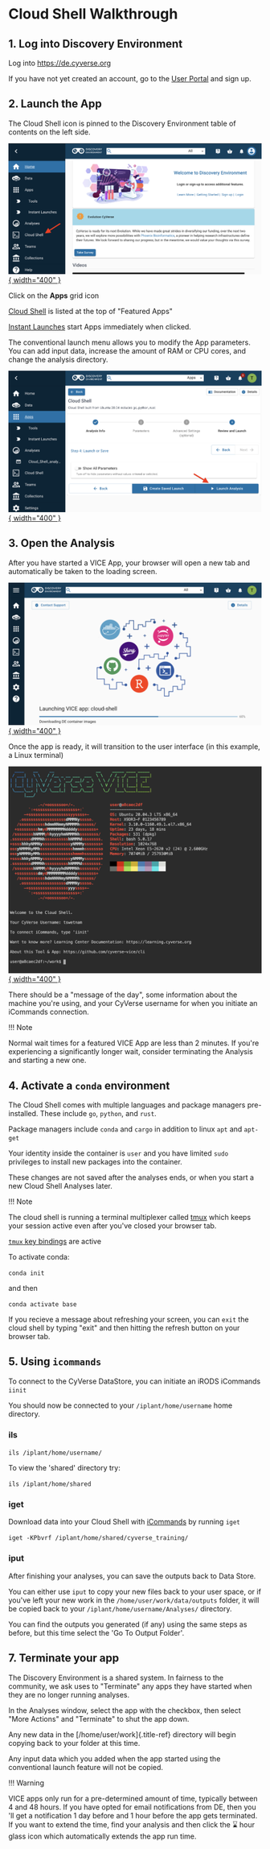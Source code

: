 # **Cloud Shell Walkthrough**

## 1. Log into Discovery Environment

Log into <https://de.cyverse.org>

If you have not yet created an account, go to the [User Portal](https://user.cyverse.org) and sign up.

## 2. Launch the App

The Cloud Shell icon is pinned to the Discovery Environment table of contents on the left side.

[![!cloud_shell_1](https://github.com/CyVerse-learning-materials/learning-materials-home/raw/mkdocs/assets/de/cloud_shell_1.png "cloud_shell_1"){ width="400" }](https://de.cyverse.org/apps/de/5f2f1824-57b3-11ec-8180-008cfa5ae621/launch)

Click on the **Apps** grid icon

[Cloud Shell](https://de.cyverse.org/apps/de/5f2f1824-57b3-11ec-8180-008cfa5ae621/launch) is listed at the top of "Featured Apps"

[Instant Launches](https://de.cyverse.org/instantlaunches) start Apps immediately when clicked.

The conventional launch menu allows you to modify the App parameters. You can add input data, increase the amount of RAM or CPU cores, and change the analysis directory.

[![!cloud_shell_2](https://github.com/cyverse-learning-materials/learning-materials-home/raw/mkdocs/assets/de/cloud_shell_2.png "cloud_shell_2"){ width="400" }](https://de.cyverse.org/apps/de/5f2f1824-57b3-11ec-8180-008cfa5ae621/launch)

## 3. Open the Analysis

After you have started a VICE App, your browser will open a new tab and automatically be taken to the loading screen.

[![!cloud_shell_3](https://github.com/cyverse-learning-materials/learning-materials-home/raw/mkdocs/assets/de/cloud_shell_3.png "cloud_shell_3"){ width="400" }](https://de.cyverse.org/apps/de/5f2f1824-57b3-11ec-8180-008cfa5ae621/launch)

Once the app is ready, it will transition to the user interface (in this example, a Linux terminal)

[![!cloud_shell_4](https://github.com/cyverse-learning-materials/learning-materials-home/raw/mkdocs/assets/de/cloud_shell_4.png "cloud_shell_4"){ width="400" }](https://de.cyverse.org/apps/de/5f2f1824-57b3-11ec-8180-008cfa5ae621/launch)

There should be a "message of the day", some information about the machine you're using, and your CyVerse username for when you initiate
an iCommands connection.

!!! Note
  
  Normal wait times for a featured VICE App are less than 2 minutes. 
  If you're experiencing a significantly longer wait, consider terminating the Analysis and starting a new one.

## 4. Activate a `conda` environment

The Cloud Shell comes with multiple languages and package managers pre-installed. These include `go`, `python`, and `rust`.

Package managers include `conda` and `cargo` in addition to linux `apt` and `apt-get`

Your identity inside the container is `user` and you have limited `sudo` privileges to install new packages into the container.

These changes are not saved after the analyses ends, or when you start a new Cloud Shell Analyses later.

!!! Note
  
  The cloud shell is running a terminal multiplexer called [tmux]() which keeps your session active even after you\'ve
closed your browser tab.

[`tmux` key bindings](http://manpages.ubuntu.com/manpages/bionic/man1/tmux.1.html) are active

To activate conda:

``` conda init ```

and then

``` conda activate base ```

If you recieve a message about refreshing your screen, you can `exit` the cloud shell by typing "exit" and then hitting the refresh button on your browser tab.

## 5. Using `icommands`

To connect to the CyVerse DataStore, you can initiate an iRODS iCommands `iinit`

You should now be connected to your `/iplant/home/username` home directory.

### ils

``` ils /iplant/home/username/ ```

To view the \'shared\' directory try:

``` ils /iplant/home/shared ```

### iget 

Download data into your Cloud Shell with [iCommands](https://docs.irods.org/master/icommands/user/) by running `iget`

``` iget -KPbvrf /iplant/home/shared/cyverse_training/ ```

### iput

After finishing your analyses, you can save the outputs back to Data Store.

You can either use `iput` to copy your new files back to your user space, or if you've left your new work in the `/home/user/work/data/outputs` folder, it will be copied back to your `/iplant/home/username/Analyses/` directory.

You can find the outputs you generated (if any) using the same steps as before, but this time select the 'Go To Output Folder'.

## 7. Terminate your app

The Discovery Environment is a shared system. In fairness to the community, we ask uses to "Terminate" any apps they have started when
they are no longer running analyses.

In the Analyses window, select the app with the checkbox, then select "More Actions" and "Terminate" to shut the app down.

Any new data in the [/home/user/work]{.title-ref} directory will begin copying back to your folder at this time.

Any input data which you added when the app started using the conventional launch feature will not be copied.

!!! Warning

  VICE apps only run for a pre-determined amount of time, typically between 4 and 48 hours. 
  If you have opted for email notifications from DE, then you 'll get a notification 1 day before and 1 hour before the app gets terminated. 
  If you want to extend the time, find your analysis and then click the :hourglass: hour glass icon which automatically extends the app run time.
